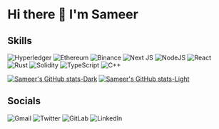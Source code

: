 
<h1>Hi there 👋 I'm Sameer </h1>

<h2>Skills</h2> 

![Hyperledger](https://img.shields.io/badge/hyperledger-2F3134?style=for-the-badge&logo=hyperledger&logoColor=white)
![Ethereum](https://img.shields.io/badge/Ethereum-3C3C3D?style=for-the-badge&logo=Ethereum&logoColor=white)
![Binance](https://img.shields.io/badge/Binance-FCD535?style=for-the-badge&logo=binance&logoColor=white)
![Next JS](https://img.shields.io/badge/Next-black?style=for-the-badge&logo=next.js&logoColor=white)
![NodeJS](https://img.shields.io/badge/node.js-6DA55F?style=for-the-badge&logo=node.js&logoColor=white)
![React](https://img.shields.io/badge/react-%2320232a.svg?style=for-the-badge&logo=react&logoColor=%2361DAFB)
![Rust](https://img.shields.io/badge/rust-%23000000.svg?style=for-the-badge&logo=rust&logoColor=white)
![Solidity](https://img.shields.io/badge/Solidity-%23363636.svg?style=for-the-badge&logo=solidity&logoColor=white)
![TypeScript](https://img.shields.io/badge/typescript-%23007ACC.svg?style=for-the-badge&logo=typescript&logoColor=white)
![C++](https://img.shields.io/badge/c++-%2300599C.svg?style=for-the-badge&logo=c%2B%2B&logoColor=white)


[![Sameer's GitHub stats-Dark](https://github-readme-stats.vercel.app/api?username=SameerShah&show_icons=true&theme=dark#gh-dark-mode-only)](https://github.com/anuraghazra/github-readme-stats#gh-dark-mode-only)
[![Sameer's GitHub stats-Light](https://github-readme-stats.vercel.app/api?username=SameerShah&show_icons=true&theme=default#gh-light-mode-only)](https://github.com/anuraghazra/github-readme-stats#gh-light-mode-only)


<h2>Socials</h2>

![Gmail](https://img.shields.io/badge/Gmail-D14836?style=for-the-badge&logo=gmail&logoColor=white)
![Twitter](https://img.shields.io/badge/Twitter-%231DA1F2.svg?style=for-the-badge&logo=Twitter&logoColor=white)
![GitLab](https://img.shields.io/badge/gitlab-%23181717.svg?style=for-the-badge&logo=gitlab&logoColor=white)
![LinkedIn](https://img.shields.io/badge/linkedin-%230077B5.svg?style=for-the-badge&logo=linkedin&logoColor=white)
